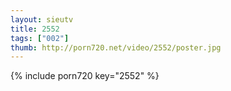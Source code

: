 ```yaml
--- 
layout: sieutv
title: 2552
tags: ["002"]
thumb: http://porn720.net/video/2552/poster.jpg
---
```

{% include porn720 key="2552" %} 

